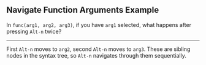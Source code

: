 ## Navigate Function Arguments Example

In `func(arg1, arg2, arg3)`, if you have `arg1` selected, what happens after pressing `Alt-n` twice?

---

First `Alt-n` moves to `arg2`, second `Alt-n` moves to `arg3`. These are sibling nodes in the syntax tree, so `Alt-n` navigates through them sequentially.

